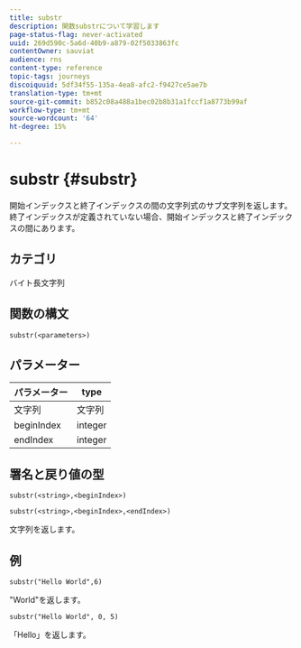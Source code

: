 ```yaml
---
title: substr
description: 関数substrについて学習します
page-status-flag: never-activated
uuid: 269d590c-5a6d-40b9-a879-02f5033863fc
contentOwner: sauviat
audience: rns
content-type: reference
topic-tags: journeys
discoiquuid: 5df34f55-135a-4ea8-afc2-f9427ce5ae7b
translation-type: tm+mt
source-git-commit: b852c08a488a1bec02b8b31a1fccf1a8773b99af
workflow-type: tm+mt
source-wordcount: '64'
ht-degree: 15%

---
```



# substr {#substr}

開始インデックスと終了インデックスの間の文字列式のサブ文字列を返します。 終了インデックスが定義されていない場合、開始インデックスと終了インデックスの間にあります。

## カテゴリ

 バイト長文字列

## 関数の構文

`substr(<parameters>)`

## パラメーター

| パラメーター | type |
|-------------|----------|
| 文字列 | 文字列 |
| beginIndex | integer |
| endIndex | integer |

## 署名と戻り値の型

`substr(<string>,<beginIndex>)`

`substr(<string>,<beginIndex>,<endIndex>)`

文字列を返します。

## 例

`substr("Hello World",6)`

&quot;World&quot;を返します。

`substr("Hello World", 0, 5)`

「Hello」を返します。